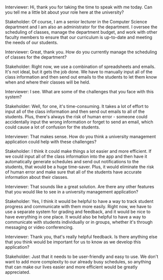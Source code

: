 Interviewer: Hi, thank you for taking the time to speak with me today. Can you tell me a little bit about your role here at the university?

Stakeholder: Of course, I am a senior lecturer in the Computer Science department and I am also an administrator for the department. I oversee the scheduling of classes, manage the department budget, and work with other faculty members to ensure that our curriculum is up-to-date and meeting the needs of our students.

Interviewer: Great, thank you. How do you currently manage the scheduling of classes for the department?

Stakeholder: Right now, we use a combination of spreadsheets and emails. It's not ideal, but it gets the job done. We have to manually input all of the class information and then send out emails to the students to let them know when and where their classes will be held.

Interviewer: I see. What are some of the challenges that you face with this system?

Stakeholder: Well, for one, it's time-consuming. It takes a lot of effort to input all of the class information and then send out emails to all of the students. Plus, there's always the risk of human error - someone could accidentally input the wrong information or forget to send an email, which could cause a lot of confusion for the students.

Interviewer: That makes sense. How do you think a university management application could help with these challenges?

Stakeholder: I think it could make things a lot easier and more efficient. If we could input all of the class information into the app and then have it automatically generate schedules and send out notifications to the students, that would be a huge time-saver. Plus, it would eliminate the risk of human error and make sure that all of the students have accurate information about their classes.

Interviewer: That sounds like a great solution. Are there any other features that you would like to see in a university management application?

Stakeholder: Yes, I think it would be helpful to have a way to track student progress and communicate with them more easily. Right now, we have to use a separate system for grading and feedback, and it would be nice to have everything in one place. It would also be helpful to have a way to communicate with students individually or in groups, whether it's through messaging or video conferencing.

Interviewer: Thank you, that's really helpful feedback. Is there anything else that you think would be important for us to know as we develop this application?

Stakeholder: Just that it needs to be user-friendly and easy to use. We don't want to add more complexity to our already busy schedules, so anything that can make our lives easier and more efficient would be greatly appreciated.
